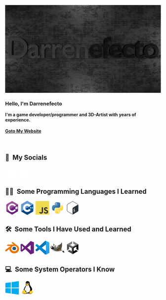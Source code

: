 <img src="./darrenefecto-2.png">
<h3>Hello, I'm Darrenefecto</h3>
<b>I'm a game developer/programmer and 3D-Artist with years of experience.</b>
<h4><a href="https://darrenefecto.github.io/">Goto My Website</a></h4><br>

<h2> 📡 &nbsp;My Socials</h2>
<p align="left">
  <a href="https://instagram.com/darrenefecto"><img src="https://github.com/darrenefecto/darrenefecto.github.io/blob/master/images/icons/instagram.webp" alt="instagram" width="35" height="35"/></a>
  <a href="https://youtube.com/@darrenefecto"><img src="https://github.com/darrenefecto/darrenefecto.github.io/blob/master/images/icons/youtube.webp" alt="youtube" width="35" height="35"/></a>
</p>

<h2> 👨‍💻 &nbsp;Some Programming Languages I Learned</h2>
<p align="left">
  <img src="https://github.com/devicons/devicon/blob/v2.15.1/icons/csharp/csharp-original.svg" alt="c#" width="45" height="45"/>
  <img src="https://github.com/devicons/devicon/blob/v2.15.1/icons/cplusplus/cplusplus-original.svg" alt="c++" width="45" height="45"/>
  <img src="https://github.com/devicons/devicon/blob/v2.15.1/icons/javascript/javascript-original.svg" alt="javaScript" width="45" height="45"/>
  <img src="https://github.com/devicons/devicon/blob/v2.15.1/icons/python/python-original.svg" alt="python" width="45" height="45"/>
  <img src="https://github.com/devicons/devicon/blob/v2.15.1/icons/bash/bash-original.svg" alt="bash" width="45" height="45"/>
</p>

<h2> 🛠 &nbsp;Some Tools I Have Used and Learned</h2>
<p align="left">
  <img src="https://github.com/devicons/devicon/blob/v2.15.1/icons/blender/blender-original.svg" alt="blender" width="45" height="45"/>
  <img src="https://github.com/devicons/devicon/blob/v2.15.1/icons/visualstudio/visualstudio-plain.svg" alt="visual-studio" width="45" height="45"/>
  <img src="https://github.com/devicons/devicon/blob/v2.15.1/icons/vscode/vscode-original.svg" alt="vscode" width="45" height="45"/>
  <img src="https://github.com/devicons/devicon/blob/v2.15.1/icons/gimp/gimp-original.svg" alt="gimp" width="45" height="45"/>
  <img src="https://github.com/devicons/devicon/blob/v2.15.1/icons/unity/unity-original.svg" alt="unity" width="45" height="45"/>
</p>

<h2> 💻 &nbsp;Some System Operators I Know</h2>
<p align="left">
  <img src="https://github.com/devicons/devicon/blob/v2.15.1/icons/windows8/windows8-original.svg" alt="windows8" width="45" height="45"/>
  <img src="https://github.com/devicons/devicon/blob/v2.15.1/icons/linux/linux-original.svg" alt="linux" width="45" height="45"/>
</p>
